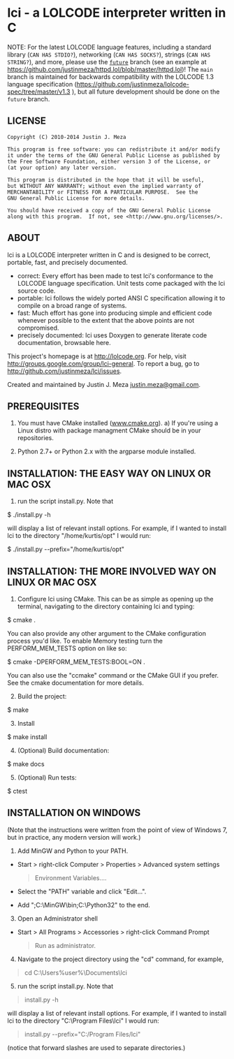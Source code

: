# lci - a LOLCODE interpreter written in C

NOTE:  For the latest LOLCODE language features, including a standard library (`CAN HAS STDIO?`), networking (`CAN HAS SOCKS?`), strings (`CAN HAS STRING?`), and more, please use the [`future`](https://github.com/justinmeza/lci/tree/future) branch (see an example at https://github.com/justinmeza/httpd.lol/blob/master/httpd.lol)!  The `main` branch is maintained for backwards compatibility with the LOLCODE 1.3 language specification (https://github.com/justinmeza/lolcode-spec/tree/master/v1.3
), but all future development should be done on the `future` branch.

## LICENSE

    Copyright (C) 2010-2014 Justin J. Meza

    This program is free software: you can redistribute it and/or modify
    it under the terms of the GNU General Public License as published by
    the Free Software Foundation, either version 3 of the License, or
    (at your option) any later version.

    This program is distributed in the hope that it will be useful,
    but WITHOUT ANY WARRANTY; without even the implied warranty of
    MERCHANTABILITY or FITNESS FOR A PARTICULAR PURPOSE.  See the
    GNU General Public License for more details.

    You should have received a copy of the GNU General Public License
    along with this program.  If not, see <http://www.gnu.org/licenses/>.

## ABOUT

lci is a LOLCODE interpreter written in C and is designed to be correct,
portable, fast, and precisely documented.

- correct: Every effort has been made to test lci's conformance to the
      LOLCODE language specification. Unit tests come packaged with the lci
      source code.
- portable: lci follows the widely ported ANSI C specification allowing it
      to compile on a broad range of systems.
- fast: Much effort has gone into producing simple and efficient code
      whenever possible to the extent that the above points are not
      compromised.
- precisely documented: lci uses Doxygen to generate literate code
      documentation, browsable here.

This project's homepage is at http://lolcode.org.  For help, visit
http://groups.google.com/group/lci-general.  To report a bug, go to
http://github.com/justinmeza/lci/issues.

Created and maintained by Justin J. Meza <justin.meza@gmail.com>.

## PREREQUISITES

1. You must have CMake installed (www.cmake.org).
  a) If you're using a Linux distro with package managment CMake should be in
    your repositories.

2. Python 2.7+ or Python 2.x with the argparse module installed.

## INSTALLATION: THE EASY WAY ON LINUX OR MAC OSX

1. run the script install.py. Note that

  $ ./install.py -h

  will display a list of relevant install options. For
  example, if I wanted to install lci to the directory
  "/home/kurtis/opt" I would run:

  $ ./install.py --prefix="/home/kurtis/opt"


## INSTALLATION: THE MORE INVOLVED WAY ON LINUX OR MAC OSX

1. Configure lci using CMake. This can be as simple as opening up the terminal,
  navigating to the directory containing lci and typing:

  $ cmake .

  You can also provide any other argument to the CMake configuration process
  you'd like. To enable Memory testing turn the PERFORM_MEM_TESTS option on
  like so:

  $ cmake -DPERFORM_MEM_TESTS:BOOL=ON .

  You can also use the "ccmake" command or the CMake GUI if you prefer.
  See the cmake documentation for more details.

2. Build the project:

  $ make

3. Install

  $ make install

4. (Optional) Build documentation:

  $ make docs

5. (Optional) Run tests:

  $ ctest

## INSTALLATION ON WINDOWS

(Note that the instructions were written from the point of view of Windows 7,
but in practice, any modern version will work.)

1. Add MinGW and Python to your PATH.

  - Start > right-click Computer > Properties > Advanced system settings
    > Environment Variables....

  - Select the "PATH" variable and click "Edit...".

  - Add ";C:\MinGW\bin;C:\Python32" to the end.

3. Open an Administrator shell

  - Start > All Programs > Accessories > right-click Command Prompt
    > Run as administrator.

4. Navigate to the project directory using the "cd" command, for example,

  > cd C:\Users\%user%\Documents\lci

5. run the script install.py. Note that

  > install.py -h

  will display a list of relevant install options. For
  example, if I wanted to install lci to the directory
  "C:\Program Files\lci" I would run:

  > install.py --prefix="C:/Program Files/lci"

  (notice that forward slashes are used to separate directories.)
